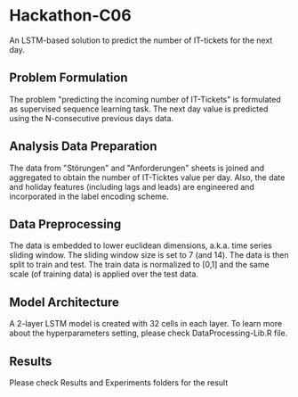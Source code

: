 # Hackathon-C06
An LSTM-based solution to predict the number of IT-tickets for the next day.

## Problem Formulation
The problem "predicting the incoming number of IT-Tickets" is formulated as supervised sequence learning task. The next day value is predicted using the N-consecutive previous days data.

## Analysis Data Preparation
The data from "Störungen" and "Anforderungen" sheets is joined and aggregated to obtain the number of IT-Ticktes value per day. Also, the date and holiday features (including lags and leads) are engineered and incorporated in the label encoding scheme.

## Data Preprocessing
The data is embedded to lower euclidean dimensions, a.k.a. time series sliding window. The sliding window size is set to 7 (and 14). The data is then split to train and test.
The train data is normalized to [0,1] and the same scale (of training data) is applied over the test data.

## Model Architecture
A 2-layer LSTM model is created with 32 cells in each layer. To learn more about the hyperparameters setting, please check DataProcessing-Lib.R file.

## Results
Please check Results and Experiments folders for the result
